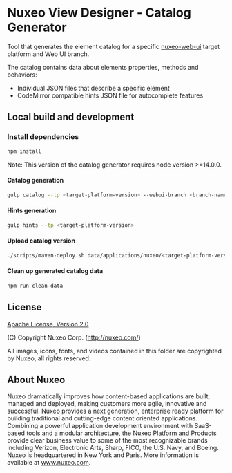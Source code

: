 # Nuxeo View Designer - Catalog Generator

Tool that generates the element catalog for a specific [nuxeo-web-ui](https://github.com/nuxeo/nuxeo-web-ui) target platform and Web UI branch.

The catalog contains data about elements properties, methods and behaviors:
- Individual JSON files that describe a specific element
- CodeMirror compatible hints JSON file for autocomplete features

## Local build and development

### Install dependencies

```sh
npm install
```

Note: This version of the catalog generator requires node version >=14.0.0.

#### Catalog generation

```sh
gulp catalog --tp <target-platform-version> --webui-branch <branch-name>
```

#### Hints generation

```sh
gulp hints --tp <target-platform-version>
```

#### Upload catalog version

```sh
./scripts/maven-deploy.sh data/applications/nuxeo/<target-platform-version> <catalog-version>
```

#### Clean up generated catalog data

```sh
npm run clean-data
```

## License

[Apache License, Version 2.0](http://www.apache.org/licenses/LICENSE-2.0.html) 

(C) Copyright Nuxeo Corp. (http://nuxeo.com/)

All images, icons, fonts, and videos contained in this folder are copyrighted by Nuxeo, all rights reserved.

## About Nuxeo

Nuxeo dramatically improves how content-based applications are built, managed and deployed, making customers more agile, innovative and successful. Nuxeo provides a next generation, enterprise ready platform for building traditional and cutting-edge content oriented applications. Combining a powerful application development environment with SaaS-based tools and a modular architecture, the Nuxeo Platform and Products provide clear business value to some of the most recognizable brands including Verizon, Electronic Arts, Sharp, FICO, the U.S. Navy, and Boeing. Nuxeo is headquartered in New York and Paris. More information is available at www.nuxeo.com.

